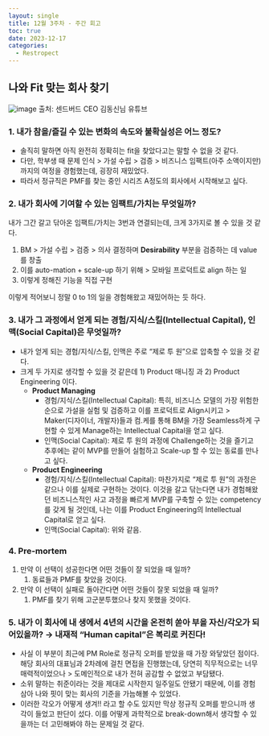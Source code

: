 ```yaml
---
layout: single
title: 12월 3주차 - 주간 회고
toc: true
date: 2023-12-17
categories:
  - Restropect
---
```


## 나와 Fit 맞는 회사 찾기

![image](https://github.com/changhwan77/changhwan77.github.io/assets/110464205/8185940d-5fd8-4960-8948-a4254bd672d2)
출처: 센드버드 CEO 김동신님 유튜브

### 1. 내가 참을/즐길 수 있는 변화의 속도와 불확실성은 어느 정도?

- 솔직히 말하면 아직 완전히 정확히는 fit을 찾았다고는 말할 수 없을 것 같다.
- 다만, 학부생 때 문제 인식 > 가설 수립 > 검증 > 비즈니스 임팩트(아주 소액이지만) 까지의 여정을 경험했는데, 굉장히 재밌었다.
- 따라서 정규직은 PMF를 찾는 중인 시리즈 A정도의 회사에서 시작해보고 싶다.

### 2. 내가 회사에 기여할 수 있는 임팩트/가치는 무엇일까?

내가 그간 갈고 닦아온 임팩트/가치는 3번과 연결되는데, 크게 3가지로 볼 수 있을 것 같다.

1. BM > 가설 수립 > 검증 > 의사 결정하며 **Desirability** 부분을 검증하는 데 value를 창출
2. 이를 auto-mation + scale-up 하기 위해 > 모바일 프로덕트로 align 하는 일
3. 이렇게 정해진 기능을 직접 구현

이렇게 적어보니 정말 0 to 1의 일을 경험해왔고 재밌어하는 듯 하다.

### 3. 내가 그 과정에서 얻게 되는 경험/지식/스킬(Intellectual Capital), 인맥(Social Capital)은 무엇일까?

- 내가 얻게 되는 경험/지식/스킬, 인맥은 주로 “제로 투 원”으로 압축할 수 있을 것 같다.
- 크게 두 가지로 생각할 수 있을 것 같은데 1) Product 매니징 과 2) Product Engineering 이다.
  - **Product Managing**
    - 경험/지식/스킬(Intellectual Capital): 특히, 비즈니스 모델의 가장 위험한 순으로 가설을 실험 및 검증하고 이를 프로덕트로 Align시키고 > Maker(디자이너, 개발자)들과 컴.케를 통해 BM을 가장 Seamless하게 구현할 수 있게 Manage하는 Intellectual Capital을 얻고 싶다.
    - 인맥(Social Capital): 제로 투 원의 과정에 Challenge하는 것을 즐기고 추후에는 같이 MVP를 만들어 실험하고 Scale-up 할 수 있는 동료를 만나고 싶다.
  - **Product Engineering**
    - 경험/지식/스킬(Intellectual Capital): 마찬가지로 “제로 투 원”의 과정은 같으나 이를 실제로 구현하는 것이다. 이것을 갈고 닦는다면 내가 경험해왔던 비즈니스적인 사고 과정을 빠르게 MVP를 구축할 수 있는 competency를 갖게 될 것인데, 나는 이를 Product Engineering의 Intellectual Capital로 얻고 싶다.
    - 인맥(Social Capital): 위와 같음.

### 4. Pre-mortem

1. 만약 이 선택이 성공한다면 어떤 것들이 잘 되었을 때 일까?
   1. 동료들과 PMF를 찾았을 것이다.
2. 만약 이 선택이 실패로 돌아간다면 어떤 것들이 잘못 되었을 때 일까?
   1. PMF를 찾기 위해 고군분투했으나 찾지 못했을 것이다.

### 5. 내가 이 회사에 내 생에서 4년의 시간을 온전히 쏟아 부을 자신/각오가 되어있을까? → 내재적 “Human capital”은 복리로 커진다!

- 사실 이 부분이 최근에 PM Role로 정규직 오퍼를 받았을 때 가장 와닿았던 점이다. 해당 회사의 대표님과 2차례에 걸친 면접을 진행했는데, 당연히 직무적으로는 너무 매력적이었으나 > 도메인적으로 내가 전혀 공감할 수 없었고 부담됐다.
- 소위 말하는 취준이라는 것을 제대로 시작한지 일주일도 안됐기 때문에, 이를 경험 삼아 나와 핏이 맞는 회사의 기준을 가늠해볼 수 있었다.
- 이러한 각오가 어떻게 생겨!! 라고 할 수도 있지만 막상 정규직 오퍼를 받으니까 생각이 들었고 판단이 섰다. 이를 어떻게 과학적으로 break-down해서 생각할 수 있을까는 더 고민해봐야 하는 문제일 것 같다.
